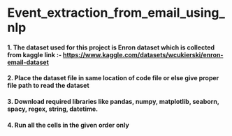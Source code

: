# Event_extraction_from_email_using_nlp
#### 1. The dataset used for this project is Enron dataset which is collected from kaggle link :- https://www.kaggle.com/datasets/wcukierski/enron-email-dataset 
#### 2. Place the dataset file in same location of code file or else give proper file path to read the dataset
#### 3. Download required libraries like pandas, numpy, matplotlib, seaborn, spacy, regex, string, datetime.
#### 4. Run all the cells in the given order only
